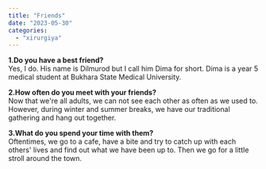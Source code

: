 ```yaml
---
title: "Friends"
date: "2023-05-30"
categories: 
  - "xirurgiya"
---
```


**1.Do you have a best friend?**  
Yes, I do. His name is Dilmurod but I call him Dima for short. Dima is a year 5 medical student at Bukhara State Medical University.

**2.How often do you meet with your friends?**  
Now that we're all adults, we can not see each other as often as we used to. However, during winter and summer breaks, we have our traditional gathering and hang out together.

**3.What do you spend your time with them?**  
Oftentimes, we go to a cafe, have a bite and try to catch up with each others' lives and find out what we have been up to. Then we go for a little stroll around the town.
